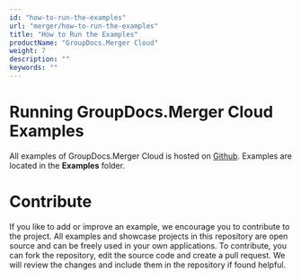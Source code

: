 ```yaml
---
id: "how-to-run-the-examples"
url: "merger/how-to-run-the-examples"
title: "How to Run the Examples"
productName: "GroupDocs.Merger Cloud"
weight: 7
description: ""
keywords: ""
---
```


# Running GroupDocs.Merger Cloud Examples #

All examples of GroupDocs.Merger Cloud is hosted on [Github](https://github.com/groupdocs-merger-cloud). Examples are located in the **Examples** folder.

# Contribute #

If you like to add or improve an example, we encourage you to contribute to the project. All examples and showcase projects in this repository are open source and can be freely used in your own applications.
To contribute, you can fork the repository, edit the source code and create a pull request. We will review the changes and include them in the repository if found helpful.
